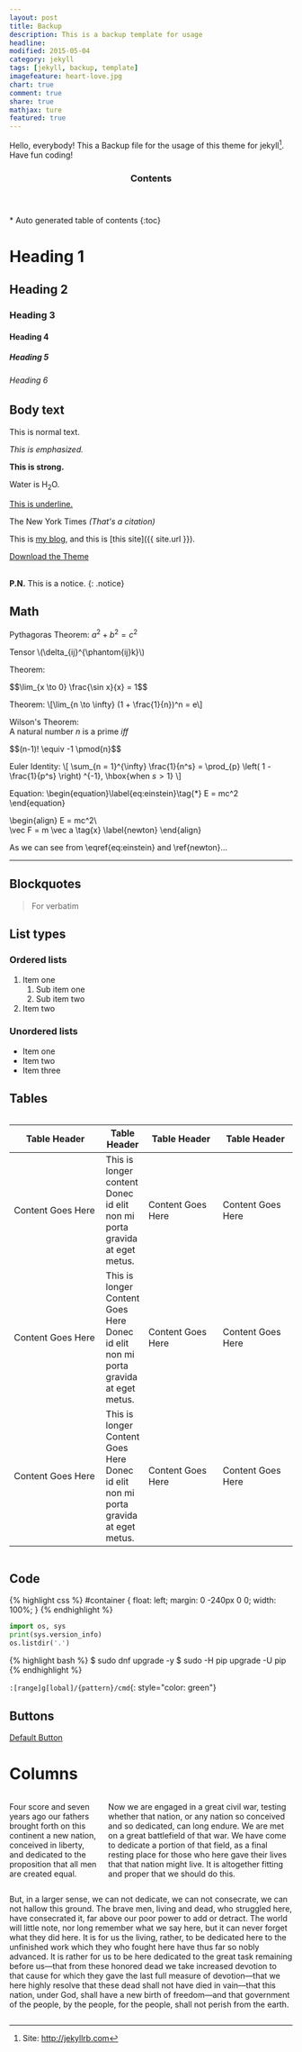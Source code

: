 ```yaml
---
layout: post
title: Backup
description: This is a backup template for usage
headline:
modified: 2015-05-04
category: jekyll
tags: [jekyll, backup, template]
imagefeature: heart-love.jpg
chart: true
comment: true
share: true
mathjax: ture
featured: true
---
```


Hello, everybody! This a Backup file for the usage of this theme for jekyll[^1]. Have fun coding!

<section id="table-of-contents" class="toc">
  <header>
    <h3 >Contents</h3>
  </header>
<div id="drawer" markdown="1">
*  Auto generated table of contents
{:toc}
</div>
</section><!-- /#table-of-contents -->

# Heading 1

## Heading 2

### Heading 3

#### Heading 4

##### Heading 5

###### Heading 6


## Body text

This is normal text.

*This is emphasized.*

**This is strong.**

Water is H<sub>2</sub>O.

<u>This is underline.</u>

The New York Times <cite>(That's a citation)</cite>

This is [my blog](http://wangjiezhe.github.io), and this is [this site]({{ site.url }}).

<div class="span7 text-center" markdown="0"><a href="https://github.com/hmfaysal/hmfaysal-omega-theme/archive/master.zip" class="btn btn-success btn-large"><i class="icon-download-alt"></i> Download the Theme</a></div>
<br />

**P.N.** This is a notice.
{: .notice}


## Math

Pythagoras Theorem: $a^2 + b^2 = c^2$

Tensor \\(\delta_{ij}^{\phantom{ij}k}\\)

Theorem:
<div>$$\lim_{x \to 0} \frac{\sin x}{x} = 1$$</div>

Theorem:
\\[\lim_{n \to \infty} (1 + \frac{1}{n})^n = e\\]


Wilson's Theorem:  
A natural number $n$ is a prime *iff*
<div>$$(n-1)! \equiv -1 \pmod{n}$$</div>

Euler Identity:
\\[
\sum\_{n = 1}^{\infty} \frac{1}{n^s} = \prod\_{p} \left( 1 - \frac{1}{p^s} \right) ^{-1}, \hbox{when $s \gt 1$}
\\]

Equation:
\begin{equation}\label{eq:einstein}\tag{*}
E = mc^2
\end{equation}

\begin{align}
E = mc^2\\\
\vec F = m \vec a \tag{x} \label{newton}
\end{align}

As we can see from \eqref{eq:einstein} and \ref{newton}$\ldots$

---

## Blockquotes

> For verbatim


## List types

### Ordered lists

1. Item one
	1. Sub item one
	2. Sub item two
2. Item two


### Unordered lists

* Item one
* Item two
* Item three


## Tables

<div class="row">
    <div class="large-12 columns">
        <table>
  <thead>
    <tr>
      <th width="200">Table Header</th>
      <th>Table Header</th>
      <th width="150">Table Header</th>
      <th width="150">Table Header</th>
    </tr>
  </thead>
  <tbody>
    <tr>
      <td>Content Goes Here</td>
      <td>This is longer content Donec id elit non mi porta gravida at eget metus.</td>
      <td>Content Goes Here</td>
      <td>Content Goes Here</td>
    </tr>
    <tr>
      <td>Content Goes Here</td>
      <td>This is longer Content Goes Here Donec id elit non mi porta gravida at eget metus.</td>
      <td>Content Goes Here</td>
      <td>Content Goes Here</td>
    </tr>
    <tr>
      <td>Content Goes Here</td>
      <td>This is longer Content Goes Here Donec id elit non mi porta gravida at eget metus.</td>
      <td>Content Goes Here</td>
      <td>Content Goes Here</td>
    </tr>
  </tbody>
</table>
    </div>
</div>


## Code

{% highlight css %}
#container {
  float: left;
  margin: 0 -240px 0 0;
  width: 100%;
}
{% endhighlight %}

```python
import os, sys
print(sys.version_info)
os.listdir('.')
```

{% highlight bash %}
$ sudo dnf upgrade -y
$ sudo -H pip upgrade -U pip
{% endhighlight %}

`:[range]g[lobal]/{pattern}/cmd`{: style="color: green"}


## Buttons

<a href="#" class="button">Default Button</a>


# Columns

<div class="row">
	<div class="small-12 medium-6 columns">
		<p>Four score and seven years ago our fathers brought forth on this continent a new nation, conceived in liberty, and dedicated to the proposition that all men are created equal.</p>
		<p>Now we are engaged in a great civil war, testing whether that nation, or any nation so conceived and so dedicated, can long endure. We are met on a great battlefield of that war. We have come to dedicate a portion of that field, as a final resting place for those who here gave their lives that that nation might live. It is altogether fitting and proper that we should do this.</p>
	</div>
	<div class="small-12 medium-6 columns">
		<p>But, in a larger sense, we can not dedicate, we can not consecrate, we can not hallow this ground. The brave men, living and dead, who struggled here, have consecrated it, far above our poor power to add or detract. The world will little note, nor long remember what we say here, but it can never forget what they did here. It is for us the living, rather, to be dedicated here to the unfinished work which they who fought here have thus far so nobly advanced. It is rather for us to be here dedicated to the great task remaining before us—that from these honored dead we take increased devotion to that cause for which they gave the last full measure of devotion—that we here highly resolve that these dead shall not have died in vain—that this nation, under God, shall have a new birth of freedom—and that government of the people, by the people, for the people, shall not perish from the earth.</p>
	</div>
</div>





[^1]: Site: <http://jekyllrb.com>
